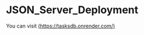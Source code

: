# JSON_Server_Deployment
You can visit [(https://tasksdb.onrender.com/)](https://tasksdb.onrender.com/)

